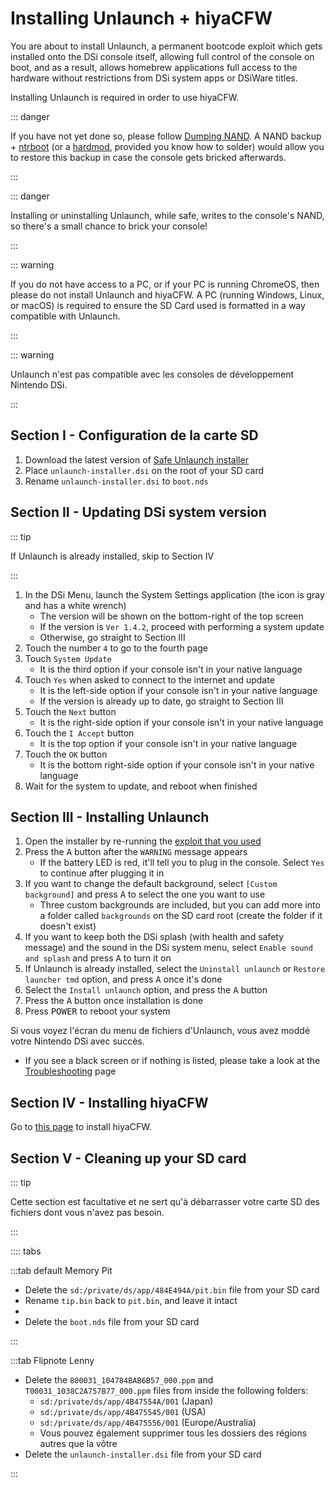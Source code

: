 # Installing Unlaunch + hiyaCFW

You are about to install Unlaunch, a permanent bootcode exploit which gets installed onto the DSi console itself, allowing full control of the console on boot, and as a result, allows homebrew applications full access to the hardware without restrictions from DSi system apps or DSiWare titles.

Installing Unlaunch is required in order to use hiyaCFW.

::: danger

If you have not yet done so, please follow [Dumping NAND](dumping-nand.html). A NAND backup + [ntrboot](https://wiki.ds-homebrew.com/ds-index/ntrboot) (or a [hardmod](https://wiki.ds-homebrew.com/ds-index/hardmod), provided you know how to solder) would allow you to restore this backup in case the console gets bricked afterwards.

:::

::: danger

Installing or uninstalling Unlaunch, while safe, writes to the console's NAND, so there's a small chance to brick your console!

:::

::: warning

If you do not have access to a PC, or if your PC is running ChromeOS, then please do not install Unlaunch and hiyaCFW. A PC (running Windows, Linux, or macOS) is required to ensure the SD Card used is formatted in a way compatible with Unlaunch.

:::

::: warning

Unlaunch n'est pas compatible avec les consoles de développement Nintendo DSi.

:::

## Section I - Configuration de la carte SD

1. Download the latest version of [Safe Unlaunch installer](https://github.com/edo9300/unlaunch-installer/releases/latest/download/unlaunch-installer.dsi)
2. Place `unlaunch-installer.dsi` on the root of your SD card
3. Rename `unlaunch-installer.dsi` to `boot.nds`

## Section II - Updating DSi system version

::: tip

If Unlaunch is already installed, skip to Section IV

:::

1. In the DSi Menu, launch the System Settings application (the icon is gray and has a white wrench)
   - The version will be shown on the bottom-right of the top screen
   - If the version is `Ver 1.4.2`, proceed with performing a system update
   - Otherwise, go straight to Section III
2. Touch the number `4` to go to the fourth page
3. Touch `System Update`
   - It is the third option if your console isn't in your native language
4. Touch `Yes` when asked to connect to the internet and update
   - It is the left-side option if your console isn't in your native language
   - If the version is already up to date, go straight to Section III
5. Touch the `Next` button
   - It is the right-side option if your console isn't in your native language
6. Touch the `I Accept` button
   - It is the top option if your console isn't in your native language
7. Touch the `OK` button
   - It is the bottom right-side option if your console isn't in your native language
8. Wait for the system to update, and reboot when finished

## Section III - Installing Unlaunch

1. Open the installer by re-running the [exploit that you used](launching-the-exploit.html)
2. Press the <kbd class="face">A</kbd> button after the `WARNING` message appears
   - If the battery LED is red, it'll tell you to plug in the console. Select `Yes` to continue after plugging it in
3. If you want to change the default background, select `[Custom background]` and press <kbd class="face">A</kbd> to select the one you want to use
   - Three custom backgrounds are included, but you can add more into a folder called `backgrounds` on the SD card root (create the folder if it doesn't exist)
4. If you want to keep both the DSi splash (with health and safety message) and the sound in the DSi system menu, select `Enable sound and splash` and press <kbd class="face">A</kbd> to turn it on
5. If Unlaunch is already installed, select the `Uninstall unlaunch` or `Restore launcher tmd` option, and press <kbd class="face">A</kbd> once it's done
6. Select the `Install unlaunch` option, and press the <kbd class="face">A</kbd> button
7. Press the <kbd class="face">A</kbd> button once installation is done
8. Press <kbd class="face">POWER</kbd> to reboot your system

Si vous voyez l'écran du menu de fichiers d'Unlaunch, vous avez moddé votre Nintendo DSi avec succès.

- If you see a black screen or if nothing is listed, please take a look at the [Troubleshooting](troubleshooting.html) page

## Section IV - Installing hiyaCFW

Go to [this page](https://wiki.ds-homebrew.com/hiyacfw/installing) to install hiyaCFW.

## Section V - Cleaning up your SD card

::: tip

Cette section est facultative et ne sert qu'à débarrasser votre carte SD des fichiers dont vous n'avez pas besoin.

:::

:::: tabs

:::tab default Memory Pit

- Delete the `sd:/private/ds/app/484E494A/pit.bin` file from your SD card
- Rename `tip.bin` back to `pit.bin`, and leave it intact
-
- Delete the `boot.nds` file from your SD card

:::

:::tab Flipnote Lenny

- Delete the `800031_104784BAB6B57_000.ppm` and `T00031_1038C2A757B77_000.ppm` files from inside the following folders:
  - `sd:/private/ds/app/4B47554A/001` (Japan)
  - `sd:/private/ds/app/4B475545/001` (USA)
  - `sd:/private/ds/app/4B475556/001` (Europe/Australia)
  - Vous pouvez également supprimer tous les dossiers des régions autres que la vôtre
- Delete the `unlaunch-installer.dsi` file from your SD card

:::
